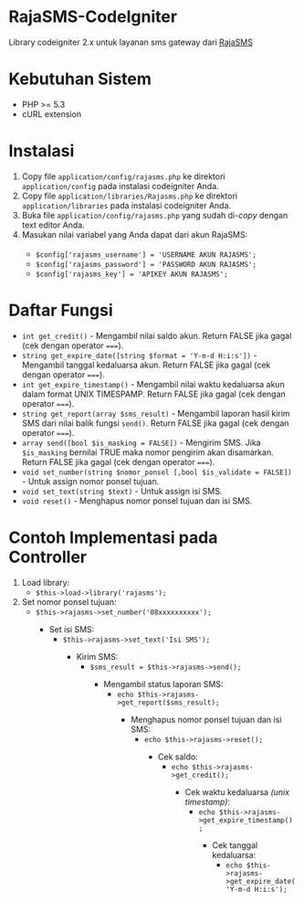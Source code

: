RajaSMS-CodeIgniter
===================

Library codeigniter 2.x untuk layanan sms gateway dari <a href="http://raja-sms.com" target="_blank">RajaSMS</a>

Kebutuhan Sistem
================

<ul>
  <li>PHP >= 5.3</li>
  <li>cURL extension</li>
</ul>

Instalasi
=========

<ol>
  <li>Copy file <code>application/config/rajasms.php</code> ke direktori <code>application/config</code> pada instalasi codeigniter Anda.</li>
  <li>Copy file <code>application/libraries/Rajasms.php</code> ke direktori <code>application/libraries</code> pada instalasi codeigniter Anda.</li>
  <li>Buka file <code>application/config/rajasms.php</code> yang sudah di-<i>copy</i> dengan text editor Anda.</li>
  <li>
    Masukan nilai variabel yang Anda dapat dari akun RajaSMS:<br><br>
    <ul>
      <li><code>$config['rajasms_username'] = 'USERNAME AKUN RAJASMS';</code></li>
      <li><code>$config['rajasms_password'] = 'PASSWORD AKUN RAJASMS';</code></li>
      <li><code>$config['rajasms_key'] = 'APIKEY AKUN RAJASMS';</code></li>
    </ul>
  </li>
</ol>

Daftar Fungsi
=============
<ul>
  <li><code>int get_credit()</code> - Mengambil nilai saldo akun. Return FALSE jika gagal (cek dengan operator <code>===</code>).</li>
  <li><code>string get_expire_date([string $format = 'Y-m-d H:i:s'])</code> - Mengambil tanggal kedaluarsa akun. Return FALSE jika gagal (cek dengan operator <code>===</code>).</li>
  <li><code>int get_expire_timestamp()</code> - Mengambil nilai waktu kedaluarsa akun dalam format UNIX TIMESPAMP. Return FALSE jika gagal (cek dengan operator <code>===</code>).</li>
  <li><code>string get_report(array $sms_result)</code> - Mengambil laporan hasil kirim SMS dari nilai balik fungsi <code>send()</code>. Return FALSE jika gagal (cek dengan operator <code>===</code>).</li>
  <li><code>array send([bool $is_masking = FALSE])</code> - Mengirim SMS. Jika <code>$is_masking</code> bernilai TRUE maka nomor pengirim akan disamarkan. Return FALSE jika gagal (cek dengan operator <code>===</code>).</li>
  <li><code>void set_number(string $nomor_ponsel [,bool $is_validate = FALSE])</code> - Untuk assign nomor ponsel tujuan.</li>
  <li><code>void set_text(string $text)</code> - Untuk assign isi SMS.</li>
  <li><code>void reset()</code> - Menghapus nomor ponsel tujuan dan isi SMS.</li>
  
  
</ul>


Contoh Implementasi pada Controller
===================================

<ol>
  <li>
    Load library:
    <ul>
      <li><code>$this->load->library('rajasms');</code></li>
    </ul>
  </li>
  <li>
    Set nomor ponsel tujuan:
    <ul>
      <li><code>$this->rajasms->set_number('08xxxxxxxxxx');</code></li>
    <ul>
  </li>
  <li>
    Set isi SMS:
    <ul>
      <li><code>$this->rajasms->set_text('Isi SMS');</code></li>
    <ul>
  </li>
  <li>
    Kirim SMS:
    <ul>
      <li><code>$sms_result = $this->rajasms->send();</code></li>
    <ul>
  </li>
  <li>
    Mengambil status laporan SMS:
    <ul>
      <li><code>echo $this->rajasms->get_report($sms_result);</code></li>
    <ul>
  </li>
  <li>
    Menghapus nomor ponsel tujuan dan isi SMS:
    <ul>
      <li><code>echo $this->rajasms->reset();</code></li>
    <ul>
  </li>
  <li>
    Cek saldo:
    <ul>
      <li><code>echo $this->rajasms->get_credit();</code></li>
    <ul>
  </li>
  <li>
    Cek waktu kedaluarsa <i>(unix timestamp)</i>:
    <ul>
      <li><code>echo $this->rajasms->get_expire_timestamp();</code></li>
    <ul>
  </li>
  <li>
    Cek tanggal kedaluarsa:
    <ul>
      <li><code>echo $this->rajasms->get_expire_date('Y-m-d H:i:s');</code></li>
    <ul>
  </li>
</ol>
